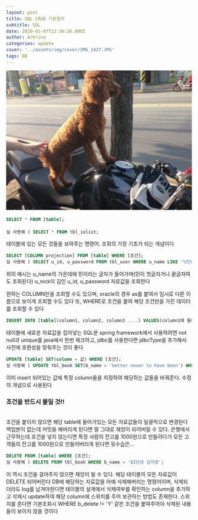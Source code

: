 ```yaml
---
layout: post
title: SQL CRUD 기본정리
subtitle: SQL
date: 2020-01-07T12:36:26.000Z
author: Arhrina
categories: update
cover: '../assets/img/cover/IMG_1427.JPG'
tags: DB
---
```


<img src="https://github.com/arhrina/arhrina.github.io/blob/master/assets/img/cover/IMG_1427.JPG?raw=true">

```SQL
SELECT * FROM [table];

실 사용예 ) SELECT * FROM tbl_iolist;
```

테이블에 있는 모든 것들을 보여주는 명령어. 조회의 가장 기초가 되는 개념이다

```SQL
SELECT [COLUMN projection] FROM [table] WHERE [조건];
실 사용예 ) SELECT u_id, u_password FROM tbl_user WHERE u_name LIKE '%민%' AND u_nick = '김';
```
위의 예시는 u_name의 가운데에 민이라는 글자가 들어가며(민이 첫글자거나 끝글자여도 조회된다) u_nick이 김인 u_id, u_password 자료값을 조회한다


원하는 COLUMN만을 조회할 수도 있으며, oracle의 경우 as를 붙여서 임시로 다른 이름으로 보이게 조회할 수도 있다
또, WHERE로 조건을 붙여 해당 조건만을 가진 데이터를 조회할 수 있다


```SQL
INSERT INTO [table](column1, column2, column3 ....) VALUES(column1에 들어갈 값, column2에 들어갈 값, column3에 들어갈 값 ...)
```
테이블에 새로운 자료값을 집어넣는 SQL문
spring framework에서 사용하려면 not null과 unique를 java에서 한번 체크하고, jdbc를 사용한다면 jdbcType을 추가해서 사전에 호환성을 맞춰주는 것이 좋다

```SQL
UPDATE [table] SET(column = 값) WHERE [조건];
실 사용예 ) UPDATE tbl_book SET(b_name = 'better never to have been') WHERE b_author = 'David Benatar';
```
이미 insert 되어있는 값에 특정 column들을 지정하여 해당하는 값들을 바꿔준다. 수정의 개념으로 사용된다<br><h3>조건을 반드시 붙일 것!!</h3><br>
조건을 붙이지 않으면 해당 table에 들어가있는 모든 자료값들이 일괄적으로 변경된다
백업본이 없는데 커밋을 해버리게 된다면 말 그대로 재앙이 되어버릴 수 있다. 은행에서 근무하는데 조건을 넣지 않는다면 특정 사람의 잔고를 1000원으로 만들려다가 모든 고객들의 잔고를 1000원으로 만들어버리게 된다면 뒷수습은...

```SQL
DELETE FROM [table] WHERE [조건];
실 사용예 ) DELETE FROM tbl_book WHERE b_name = '82년생 김지영';
```
이 역시 조건을 걸어주지 않으면 재앙이 될 수 있다. 해당 테이블의 모든 자료값이 DELETE 되어버린다
DB에 해당하는 자료값을 아예 삭제해버리는 명령어이며, 삭제되더라도 log를 남겨야한다면 테이블의 설계에서 삭제여부를 확인하는 column을 추가하고 삭제시 update하여 해당 column에 스위치를 주어 보관하는 방법도 존재한다. 스위치를 준다면 기본조회시 WHERE b_delete != 'Y' 같은 조건을 붙여주어야 삭제된 내용들이 보이지 않을 것이다

